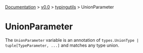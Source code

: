 [Documentation](/docs/documentation.md) >
 [v0.0](/docs/0.0/version.md) >
  [typingutils](/docs/0.0/typingutils/module.md) >
   UnionParameter

# UnionParameter

The `UnionParameter` variable is an annotation of `types.UnionType | tuple[TypeParameter, ...]` and matches any type union.

